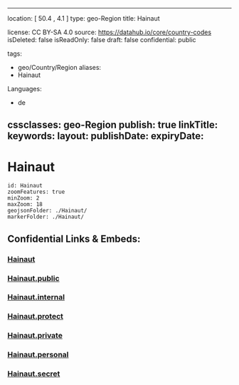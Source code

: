 
---
location: [ 50.4 , 4.1 ] 
type: geo-Region
title: Hainaut

license: CC BY-SA 4.0
source: https://datahub.io/core/country-codes
isDeleted: false
isReadOnly: false
draft: false
confidential: public

tags:
- geo/Country/Region
aliases:
- Hainaut

Languages:
- de

cssclasses: geo-Region
publish: true
linkTitle: 
keywords: 
layout: 
publishDate: 
expiryDate: 
---

# Hainaut

```leaflet
id: Hainaut
zoomFeatures: true 
minZoom: 2 
maxZoom: 18
geojsonFolder: ./Hainaut/
markerFolder: ./Hainaut/
```


## Confidential Links & Embeds: 

### [Hainaut](/_Standards/Earth/Continent/Europe/Europe~West/Belgium/Regions~Belgium/Wallonie/counties~Wallonie/Hainaut.md) 

### [Hainaut.public](/_public/Earth/Continent/Europe/Europe~West/Belgium/Regions~Belgium/Wallonie/counties~Wallonie/Hainaut.public.md) 

### [Hainaut.internal](/_internal/Earth/Continent/Europe/Europe~West/Belgium/Regions~Belgium/Wallonie/counties~Wallonie/Hainaut.internal.md) 

### [Hainaut.protect](/_protect/Earth/Continent/Europe/Europe~West/Belgium/Regions~Belgium/Wallonie/counties~Wallonie/Hainaut.protect.md) 

### [Hainaut.private](/_private/Earth/Continent/Europe/Europe~West/Belgium/Regions~Belgium/Wallonie/counties~Wallonie/Hainaut.private.md) 

### [Hainaut.personal](/_personal/Earth/Continent/Europe/Europe~West/Belgium/Regions~Belgium/Wallonie/counties~Wallonie/Hainaut.personal.md) 

### [Hainaut.secret](/_secret/Earth/Continent/Europe/Europe~West/Belgium/Regions~Belgium/Wallonie/counties~Wallonie/Hainaut.secret.md)

